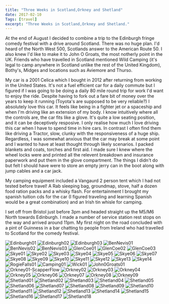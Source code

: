 ```yaml
---
title: "Three Weeks in Scotland,Orkney and Shetland"
date: 2017-02-10
Tags: [travel]
excerpt: "Three Weeks in Scotland,Orkney and Shetland."
---
```


At the end of August I decided to combine a trip to the Edinburgh fringe comedy festival with a drive around Scotland. There was no huge plan. I'd heard of
the North West 500, Scotlands answer to the American Route 50. I also knew I'd like to make it to John O Groats, the most notherly point in the UK. Friends who have travelled in Scotland mentioned Wild Camping (it's legal to camp anywhere in Scotland unlike the rest of the United Kingdom), Bothy's, Midges and locations such as Aviemore and Thurso.

My car is a 2001 Celica which I bought in 2012 after returning from working in the United States. It's not a fuel efficient car for a daily commute but I figured
if I was going to be doing a daily 80 mile round trip for work I'd want to enjoy the ride. Despite having to fork out a fare bit of money over the years to keep
it running (Toyota's are supposed to be very reliable?) I absolutely love this car. It feels like being in a fighter jet or a spaceship and when I'm driving like an extension of my body. I know intuitively where all the controls are, the car fits like a glove. It's quite a low seating position, and it can be deceptively resposive. I only realise how much I love driving this car when I have to spend time in hire cars. In contrast I often find them like driving a Tractor, slow, clunky with the responsiveness of a huge ship. Regardless, I was somewhat anxious that the car may break at some point and I wanted to have at least thought through likely scenarios. I packed blankets and coats, torches and first aid. I made sure I knew where the wheel locks were and printed all the relevent breakdown and insurance paperwork and put them in the glove compartment. The things I didn't do but felt I should have were to store an empty jerry can in the boot along with jump cables and a car jack.

My camping equipment included a Vangaurd 2 person tent which I had not tested before travel! A Rab sleeping bag, groundmap, stove, half a dozen food ration packs and a whisky flash. For entertainment I brought my spanish tuition cds for the car (I figured traveling and learning Spanish would be a great combination) and an Irish tin whisle for camping.

I set off from Bristol just before 3pm and headed straight up the M5/M6 North towards Edinburgh. I made a number of service station rest stops on the way and arrived around 11pm. My first night on the road concluded with a pint of Guinness in a bar chatting to people from Ireland who had travelled to Scotland for the comedy festival.  

![Edinburgh01](/images/photograph/Edinburgh01.png "Edinburgh01")
![Edinburgh02](/images/photograph/Edinburgh02.png "Edinburgh02")
![Edinburgh03](/images/photograph/Edinburgh03.png "Edinburgh03")
![BenNevis01](/images/photograph/BenNevis01.png "BenNevis01")
![BenNevis02](/images/photograph/BenNevis02.png "BenNevis02")
![BenNevis03](/images/photograph/BenNevis03.png "BenNevis03")
![GlenCoe01](/images/photograph/GlenCoe01.png "GlenCoe01")
![GlenCoe02](/images/photograph/GlenCoe02.png "GlenCoe02")
![GlenCoe03](/images/photograph/GlenCoe03.png "GlenCoe03")
![Skye01](/images/photograph/Skye01.png "Skye01")
![Skye02](/images/photograph/Skye02.png "Skye02")
![Skye03](/images/photograph/Skye03.png "Skye03")
![Skye04](/images/photograph/Skye04.png "Skye04")
![Skye05](/images/photograph/Skye05.png "Skye05")
![Skye06](/images/photograph/Skye06.png "Skye06")
![Skye07](/images/photograph/Skye07.png "Skye07")
![Skye08](/images/photograph/Skye08.png "Skye08")
![Skye09](/images/photograph/Skye09.png "Skye09")
![Skye10](/images/photograph/Skye10.png "Skye10")
![Skye11](/images/photograph/Skye11.png "Skye11")
![Skye12](/images/photograph/Skye12.png "Skye12")
![Skye13](/images/photograph/Skye13.png "Skye13")
![Skye14](/images/photograph/Skye14.png "Skye14")
![RogieFalls01](/images/photograph/RogieFalls01.png "RogieFalls01")
![Camping01](/images/photograph/Camping01.png "Camping01")
![Wick01](/images/photograph/Wick01.png "Wick01")
![John0Groats01](/images/photograph/John0Groats01.png "John0Groats01")
![Orkney01-ScapperFlow](/images/photograph/Orkney01-ScapperFlow.png "Orkney01-ScapperFlow")
![Orkney02](/images/photograph/Orkney02.png "Orkney02")
![Orkney03](/images/photograph/Orkney03.png "Orkney03")
![Orkney04](/images/photograph/Orkney04.png "Orkney04")
![Orkney05](/images/photograph/Orkney05.png "Orkney05")
![Orkney06](/images/photograph/Orkney06.png "Orkney06")
![Orkney07](/images/photograph/Orkney07.png "Orkney07")
![Orkney08](/images/photograph/Orkney08.png "Orkney08")
![Orkney09](/images/photograph/Orkney09.png "Orkney09")
![Shetland01](/images/photograph/Shetland01.png "Shetland01")
![Shetland02](/images/photograph/Shetland02.png "Shetland02")
![Shetland03](/images/photograph/Shetland03.png "Shetland03")
![Shetland04](/images/photograph/Shetland04.png "Shetland04")
![Shetland05](/images/photograph/Shetland05.png "Shetland05")
![Shetland06](/images/photograph/Shetland06.png "Shetland06")
![Shetland07](/images/photograph/Shetland07.png "Shetland07")
![Shetland08](/images/photograph/Shetland08.png "Shetland08")
![Shetland09](/images/photograph/Shetland09.png "Shetland09")
![Shetland10](/images/photograph/Shetland10.png "Shetland10")
![Shetland11](/images/photograph/Shetland11.png "Shetland11")
![Shetland12](/images/photograph/Shetland12.png "Shetland12")
![Shetland13](/images/photograph/Shetland13.png "Shetland13")
![Shetland14](/images/photograph/Shetland14.png "Shetland14")
![Shetland15](/images/photograph/Shetland15.png "Shetland15")
![Shetland16](/images/photograph/Shetland16.png "Shetland16")
![Shetland17](/images/photograph/Shetland17.png "Shetland17")
![Shetland18](/images/photograph/Shetland18.png "Shetland18")
